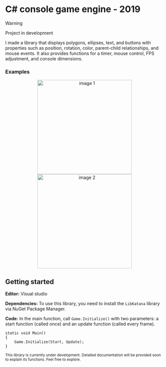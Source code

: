 
# C# console game engine - 2019

> [!WARNING]
> Project in development

I made a library that displays polygons, ellipses, text, and buttons with properties such as position, rotation, color, parent-child relationships, and mouse events. It also provides functions for a timer, mouse control, FPS adjustment, and console dimensions.

### Examples
<center float="left">
    <img src="https://bonefteofil.ro/projects/2019%20-%202D%20Game%20Engine%20for%20Console%20in%20C-Sharp/1.jpg" height="300" alt="image 1">
    <img src="https://bonefteofil.ro/projects/2019%20-%202D%20Game%20Engine%20for%20Console%20in%20C-Sharp/3.jpg" height="300" alt="image 2">
</center>

## Getting started
**Editor:** Visual studio

**Dependencies:** To use this library, you need to install the `LibKatana` library via NuGet Package Manager.

**Code:**
In the main function, call `Game.Initialize()` with two parameters: a start function (called once) and an update function (called every frame).


```
static void Main()
{
    Game.Initialize(Start, Update);
}
```

<sub>
This library is currently under development. 
Detailed documentation will be provided soon to explain its functions.
Feel free to explore.
</sub>